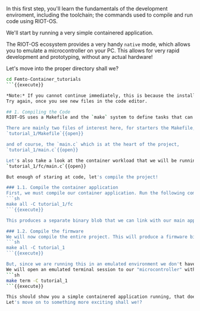 In this first step, you'll learn the fundamentals of the development enviroment, including the toolchain; the commands used to compile and run code using RIOT-OS.

We'll start by running a very simple containered application.

The RIOT-OS ecosystem provides a very handy `native` mode, which allows you to emulate a microcontroller on your PC. This allows for very rapid development and prototyping, without any actual hardware! 

Let's move into the proper directory shall we?
```sh
cd Femto-Container_tutorials
```{{execute}}

*Note:* If you cannot continue immediately, this is because the installation of the dependencies has not yet finished.
Try again, once you see new files in the code editor.

## 1. Compiling the Code
RIOT-OS uses a Makefile and the `make` system to define tasks that can be run, and much more. Let's dive into what makes up the basic structure of a RIOT-OS project.

There are mainly two files of interest here, for starters the Makefile,
`tutorial_1/Makefile`{{open}}

and of course, the `main.c` which is at the heart of the project,
`tutorial_1/main.c`{{open}}

Let's also take a look at the container workload that we will be running. This is defined in a subdirectory of our application.
`tutorial_1/fc/main.c`{{open}}

But enough of staring at code, let's compile the project! 

### 1.1. Compile the container application
First, we must compile our container application. Run the following command to compile the container:
```sh
make all -C tutorial_1/fc
```{{execute}}

This produces a separate binary blob that we can link with our main application/firmware.

### 1.2. Compile the firmware
We will now compile the entire project. This will produce a firmware binary that is possible to flash to a microcontroller.
```sh
make all -C tutorial_1
```{{execute}}

But, since we are running this in an emulated environment we don't have to flash the actual firmware. Instead, we can jump directly to "running" the code.
We will open an emulated terminal session to our "microcontroller" with the `make term` command.
```sh
make term -C tutorial_1
```{{execute}}

This should show you a simple containered application running, that does nothing more exciting than take an input and increment it.
Let's move on to something more exciting shall we!?
